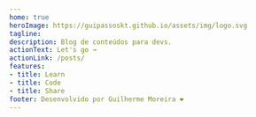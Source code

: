 ```yaml
---
home: true
heroImage: https://guipassoskt.github.io/assets/img/logo.svg
tagline:
description: Blog de conteúdos para devs.
actionText: Let's go →
actionLink: /posts/
features:
- title: Learn
- title: Code
- title: Share
footer: Desenvolvido por Guilherme Moreira ❤️
---
```

